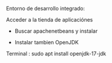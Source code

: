 Entorno de desarrollo integrado:

Acceder a la tienda de aplicaciónes

 - Buscar apachenetbeans y instalar
 
 - Instalar tambien OpenJDK

Terminal : 
sudo apt install openjdk-17-jdk
